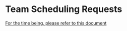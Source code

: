 # Team Scheduling Requests

[For the time being, please refer to this document](https://docs.google.com/document/d/1FgRVsyvCzEFzIpiVzVnvFcVVRZBOfMDlHl00L941vwc/edit#heading=h.sdccd02uw8n9)
